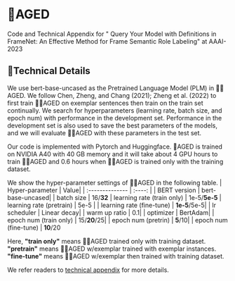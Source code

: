# 🎅AGED
Code and Technical Appendix for " Query Your Model with Definitions in FrameNet: An Effective Method for Frame Semantic Role Labeling" at AAAI-2023


## 🤖Technical Details

We use bert-base-uncased as the Pretrained Language
Model (PLM) in 🎅🏻AGED. We follow Chen, Zheng, and
Chang (2021); Zheng et al. (2022) to first train 🎅🏻AGED on exemplar sentences then train on the train set continually. We
search for hyperparameters (learning rate, batch size, and
epoch num) with performance in the development set. Performance
in the development set is also used to save the best
parameters of the models, and we will evaluate 🎅🏻AGED with
these parameters in the test set.

Our code is implemented with Pytorch and
Huggingface. 🎅AGED is trained on NVIDIA A40
with 40 GB memory and it will take about 4 GPU hours to
train 🎅🏻AGED and 0.6 hours when 🎅🏻AGED is trained only with
the training dataset. 

We show the hyper-parameter settings of 🎅🏻AGED in the following table.
| Hyper-parameter | Value|
| :--------------  | :----: |
| BERT version    | bert-base-uncased|
| batch size      | 16/<b>32</b>
| learning rate (train only) | 1e-5/<b>5e-5</b>
| learning rate (pretrain) | 5e-5 |
| learning rate (fine-tune) | <b>1e-5</b>/5e-5|
| lr scheduler    | Linear decay|
| warm up ratio   | 0.1|
| optimizer       | BertAdam|
| epoch num (train only) | 15/<b>20</b>/25|
| epoch num (pretrin) | <b>5</b>/10|
| epoch num (fine-tune) | <b>10</b>/20

Here, <b>"train only"</b> means 🎅🏻AGED trained only with training dataset. <b>"pretrain"</b> means 🎅🏻AGED w/exemplar trained with exemplar instances. <b>"fine-tune"</b> means 🎅🏻AGED w/exemplar then trained with training dataset.

We refer readers to [technical appendix](technical_appendix_8034.pdf) for more details.
